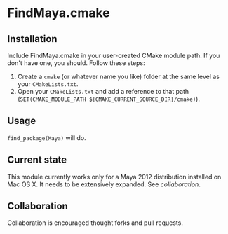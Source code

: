 # FindMaya.cmake

## Installation

Include FindMaya.cmake in your user-created CMake module path. If you don't have one, you should. Follow these steps: 

1. Create a `cmake` (or whatever name you like) folder at the same level as your `CMakeLists.txt`. 
2. Open your `CMakeLists.txt` and add a reference to that path (`SET(CMAKE_MODULE_PATH ${CMAKE_CURRENT_SOURCE_DIR}/cmake)`). 

## Usage

`find_package(Maya)` will do. 

## Current state

This module currently works only for a Maya 2012 distribution installed on Mac OS X. It needs to be extensively expanded. See *collaboration*. 

## Collaboration

Collaboration is encouraged thought forks and pull requests. 